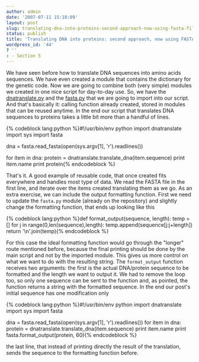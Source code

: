```yaml
---
author: admin
date: '2007-07-11 15:10:09'
layout: post
slug: translating-dna-into-proteins-second-approach-now-using-fasta-files
status: publish
title: 'Translating DNA into proteins: second approach, now using FASTA files'
wordpress_id: '44'
? ''
: - Section 5
---
```


We have seen before how to translate DNA sequences into amino acids
sequences. We have even created a module that contains the dictionary
for the genetic code. Now we are going to combine both (very simple)
modules we created in one nice script for day-to-day use. So, we have
the [dnatranslate.py](http://python.genedrift.org/code/dnatranslate.py)
and the [fasta.py](http://python.genedrift.org/code/fasta.py) that we
are going to import into our script. And that's basically it: calling
function already created, stored in modules that can be reused anytime.
In the end our script that translates DNA sequences to proteins takes a
little bit more than a handful of lines. 

{% codeblock lang:python %}#!/usr/bin/env python 
import dnatranslate 
import sys
import fasta 

dna = fasta.read_fasta(open(sys.argv[1], 'r').readlines())

for item in dna: 
    protein = dnatranslate.translate_dna(item.sequence)
    print item.name 
    print protein{% endcodeblock %} 


That's it. A good example of
reusable code, that once created fits everywhere and handles most type
of data. We read the FASTA file in the first line, and iterate over the
items created translating them as we go. As an extra exercise, we can
include the output formatting function. First we need to update the
`fasta.py` module (already on the repository) and slightly change the
formatting function, that ends up looking like this 

{% codeblock lang:python %}def format_output(sequence, length): 
    temp = [] 
    for j in range(0,len(sequence),length): 
        temp.append(sequence[j:j+length])
    return '\n'.join(temp){% endcodeblock %} 

For this case the ideal formatting
function would go through the "longer" route mentioned before, because
the final printing should be done by the main script and not by the
imported module. This gives us more control on what we want to do with
the resulting string. The `format_output` function receives two
arguments: the first is the actual DNA/protein sequence to be formatted
and the length we want to output it. We had to remove the loop too, so
only one sequence can be sent to the function and, as pointed, the
function returns a string with the formatted sequence. In the end our
post's initial sequence has one modification only 

{% codeblock lang:python %}#!/usr/bin/env python 
import dnatranslate 
import sys
import fasta 

dna = fasta.read_fasta(open(sys.argv[1], 'r').readlines())
for item in dna: 
    protein = dnatranslate.translate_dna(item.sequence)
    print item.name 
	print fasta.format_output(protein, 60){% endcodeblock %} 
	
the last line, that instead of printing directly the result of the
translation, sends the sequence to the formatting function before.
